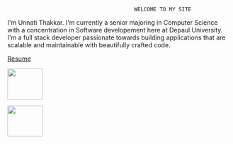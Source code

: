                                             WELCOME TO MY SITE 
<p>I'm Unnati Thakkar. I'm currently a senior majoring in Computer Science with a concentration in Software developement here at Depaul University. I'm a full stack developer passionate towards building applications that are scalable and maintainable with beautifully crafted code. </p>
<a href="unnati1028.github.io/Resume.pdf" target="_blank">Resume</a>
<p>
<a href="https://www.github.com/unnati1028">
<img border="0" alt="" src="unnati1028.github.io/github.png" width="80" height="70">
</a>
</p>
<p>
<a href="https://www.linkedin.com/in/unnati-t-7b2953135/">
<img border="0" alt="" src="unnati1028.github.io/linkedIN.png" width="80" height="70">
</a>
</p>

